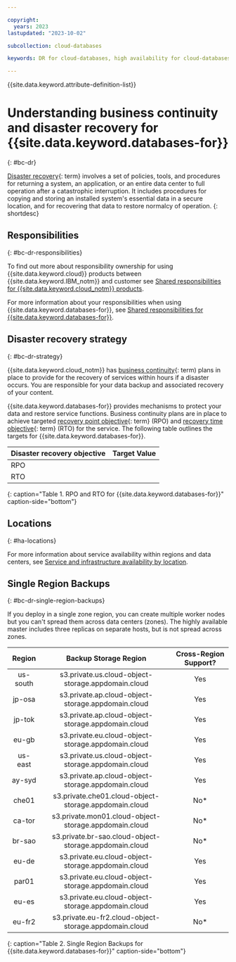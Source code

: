 ```yaml
---

copyright:
  years: 2023
lastupdated: "2023-10-02"

subcollection: cloud-databases

keywords: DR for cloud-databases, high availability for cloud-databases, disaster recovery for cloud-databases, failover for cloud-databases

---
```


{{site.data.keyword.attribute-definition-list}}

<!--Name your file `bc-dr.md` and include it in the **Reference** nav group in your `toc.yaml` file.-->

# Understanding business continuity and disaster recovery for {{site.data.keyword.databases-for}}
{: #bc-dr}

[Disaster recovery](#x2113280){: term} involves a set of policies, tools, and procedures for returning a system, an application, or an entire data center to full operation after a catastrophic interruption. It includes procedures for copying and storing an installed system's essential data in a secure location, and for recovering that data to restore normalcy of operation.
{: shortdesc}

## Responsibilities
{: #bc-dr-responsibilities}

<!-- If there is specific responsibility documentation for the product, do not include the next paragraph-->
To find out more about responsibility ownership for using {{site.data.keyword.cloud}} products between {{site.data.keyword.IBM_notm}} and customer see [Shared responsibilities for {{site.data.keyword.cloud_notm}} products](/docs/overview?topic=overview-shared-responsibilities).

<!-- If there is a specific responsibility topic available for the product, include the next line or remove the line and include details in this section of the topic.-->

For more information about your responsibilities when using {{site.data.keyword.databases-for}}, see [Shared responsibilities for {{site.data.keyword.databases-for}}](/docs/cloud-databases?topic=cloud-databases-responsibilities-cloud-databases).

## Disaster recovery strategy
{: #bc-dr-strategy}

{{site.data.keyword.cloud_notm}} has [business continuity](#x3026801){: term) plans in place to provide for the recovery of services within hours if a disaster occurs. You are responsible for your data backup and associated recovery of your content.

{{site.data.keyword.databases-for}} provides mechanisms to protect your data and restore service functions. Business continuity plans are in place to achieve targeted [recovery point objective](#x3429911){: term} (RPO) and [recovery time objective](#x3167918){: term} (RTO) for the service. The following table outlines the targets for {{site.data.keyword.databases-for}}.

| Disaster recovery objective | Target Value   |
|---|---|
|  RPO |   |
|  RTO |   |
{: caption="Table 1. RPO and RTO for {{site.data.keyword.databases-for}}" caption-side="bottom"}

## Locations
{: #ha-locations}

For more information about service availability within regions and data centers, see [Service and infrastructure availability by location](/docs/overview?topic=overview-services_region).

## Single Region Backups
{: #bc-dr-single-region-backups}

If you deploy in a single zone region, you can create multiple worker nodes but you can't spread them across data centers (zones). The highly available master includes three replicas on separate hosts, but is not spread across zones.

| **Region** |                **Backup Storage Region**               | Cross-Region Support? |
|:----------:|:------------------------------------------------------:|:---------------------:|
| us-south   | s3.private.us.cloud-object-storage.appdomain.cloud     | Yes                   |
| jp-osa     | s3.private.ap.cloud-object-storage.appdomain.cloud     | Yes                   |
| jp-tok     | s3.private.ap.cloud-object-storage.appdomain.cloud     | Yes                   |
| eu-gb      | s3.private.eu.cloud-object-storage.appdomain.cloud     | Yes                   |
| us-east    | s3.private.us.cloud-object-storage.appdomain.cloud     | Yes                   |
| ay-syd     | s3.private.ap.cloud-object-storage.appdomain.cloud     | Yes                   |
| che01      | s3.private.che01.cloud-object-storage.appdomain.cloud  | No*                   |
| ca-tor     | s3.private.mon01.cloud-object-storage.appdomain.cloud  | No*                   |
| br-sao     | s3.private.br-sao.cloud-object-storage.appdomain.cloud | No*                   |
| eu-de      | s3.private.eu.cloud-object-storage.appdomain.cloud     | Yes                   |
| par01      | s3.private.eu.cloud-object-storage.appdomain.cloud     | Yes                   |
| eu-es      | s3.private.eu.cloud-object-storage.appdomain.cloud     | Yes                   |
| eu-fr2     | s3.private.eu-fr2.cloud-object-storage.appdomain.cloud | No*                   |
{: caption="Table 2. Single Region Backups for {{site.data.keyword.databases-for}}" caption-side="bottom"}
